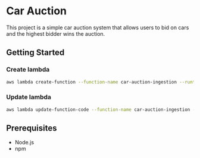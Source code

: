 # Car Auction

This project is a simple car auction system that allows users to bid on cars and the highest bidder wins the auction.

## Getting Started

### Create lambda

```sh
aws lambda create-function --function-name car-auction-ingestion --runtime "nodejs20.x" --role arn:aws:iam::123456789012:role/lambda-ex --zip-file "fileb://dist/index.zip" --handler index.handler
```

### Update lambda

```sh
aws lambda update-function-code --function-name car-auction-ingestion --zip-file "fileb://dist/index.zip" --handler index.handler
```

## Prerequisites

-   Node.js
-   npm
